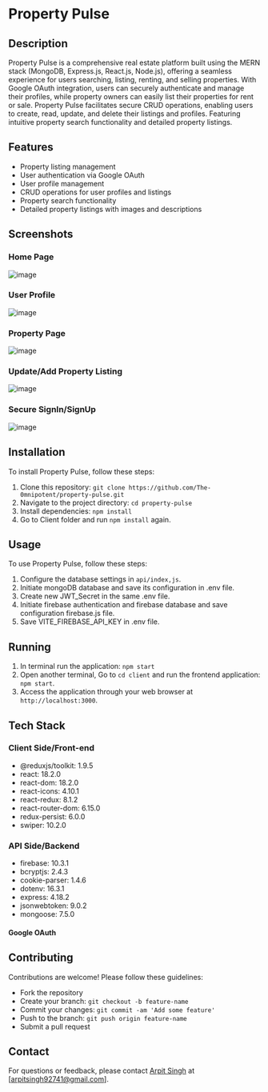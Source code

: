 # Property Pulse

## Description

Property Pulse is a comprehensive real estate platform built using the MERN stack (MongoDB, Express.js, React.js, Node.js), offering a seamless experience for users searching, listing, renting, and selling properties. With Google OAuth integration, users can securely authenticate and manage their profiles, while property owners can easily list their properties for rent or sale. Property Pulse facilitates secure CRUD operations, enabling users to create, read, update, and delete their listings and profiles. Featuring intuitive property search functionality and detailed property listings.

## Features

- Property listing management
- User authentication via Google OAuth
- User profile management
- CRUD operations for user profiles and listings
- Property search functionality
- Detailed property listings with images and descriptions


## Screenshots

### Home Page
![image](https://github.com/The-0mnipotent/property-pulse/assets/80109914/99509e42-a645-4294-a0d8-78c5588e8c42)

### User Profile 
![image](https://github.com/The-0mnipotent/property-pulse/assets/80109914/99f4098c-664a-49ed-a197-139f2062efe2)

### Property Page
![image](https://github.com/The-0mnipotent/property-pulse/assets/80109914/ec57da2b-c050-46c5-8af8-094a41ea7329)

### Update/Add Property Listing
![image](https://github.com/The-0mnipotent/property-pulse/assets/80109914/97cc7996-3388-4ae2-b7a0-f35e716684b1)

### Secure SignIn/SignUp
![image](https://github.com/The-0mnipotent/property-pulse/assets/80109914/acbef6d8-087b-43bc-9a57-122c90ddd3ad)

## Installation

To install Property Pulse, follow these steps:

1. Clone this repository: `git clone https://github.com/The-0mnipotent/property-pulse.git`
2. Navigate to the project directory: `cd property-pulse`
3. Install dependencies: `npm install`
4. Go to Client folder and run `npm install` again.

## Usage

To use Property Pulse, follow these steps:

1. Configure the database settings in `api/index,js`.
2. Initiate mongoDB database and save its configuration in .env file.
3. Create new JWT_Secret in the same .env file.
4. Initiate firebase authentication and firebase database and save configuration firebase.js file.
5. Save VITE_FIREBASE_API_KEY in .env file.

## Running

1. In terminal run the application: `npm start`
2. Open another terminal, Go to `cd client` and run the frontend application: `npm start`.
4. Access the application through your web browser at `http://localhost:3000`.

## Tech Stack

### Client Side/Front-end

- @reduxjs/toolkit: 1.9.5
- react: 18.2.0
- react-dom: 18.2.0
- react-icons: 4.10.1
- react-redux: 8.1.2
- react-router-dom: 6.15.0
- redux-persist: 6.0.0
- swiper: 10.2.0

### API Side/Backend

- firebase: 10.3.1
- bcryptjs: 2.4.3
- cookie-parser: 1.4.6
- dotenv: 16.3.1
- express: 4.18.2
- jsonwebtoken: 9.0.2
- mongoose: 7.5.0

#### Google OAuth

## Contributing

Contributions are welcome! Please follow these guidelines:
- Fork the repository
- Create your branch: `git checkout -b feature-name`
- Commit your changes: `git commit -am 'Add some feature'`
- Push to the branch: `git push origin feature-name`
- Submit a pull request

## Contact

For questions or feedback, please contact [Arpit Singh](https://arpit-singh.netlify.app/) at [arpitsingh92741@gmail.com].
